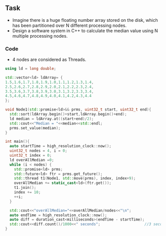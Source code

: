 ## Task
- Imagine there is a huge floating number array stored on the disk, which has been partitioned over N different processing nodes.
- Design a software system in C++ to calculate the median value using N multiple processing nodes.

### Code
- 4 nodes are considered as Threads.

```c++
using ld = long double;

std::vector<ld> ldArray= {
1.5,1.6,1.7,1.8,1.9,1.0,1.1,1.2,1.3,1.4,
2.5,2.6,2.7,2.8,2.9,2.0,2.1,2.2,2.3,2.4,
3.5,3.6,3.7,3.8,3.9,3.0,3.1,3.2,3.3,3.4,
4.5,4.6,4.7,4.8,4.9,4.0,4.1,4.2,4.3,4.4
};

void Node1(std::promise<ld>&& prms, uint32_t start, uint32_t end){
  std::sort(ldArray.begin()+start,ldArray.begin()+end);
  ld median = ldArray.at((start+end)/2);
  std::cout<<"Median = "<<median<<std::endl;
  prms.set_value(median);
}

int main(){
  auto startTime = high_resolution_clock::now();
  uint32_t nodes = 4, i = 0;
  uint32_t index = 0;
  ld overAllMedian =0;
  while (i < nodes) {
    std::promise<ld> prms;
    std::future<ld> ftr = prms.get_future();
    std::thread t1(Node1, std::move(prms), index, index+9);
    overAllMedian += static_cast<ld>(ftr.get());
    t1.join();
    index += 10;
    ++i;
  }

  std::cout<<"overAllMedian="<<overAllMedian/nodes<<"\n";
  auto endTime = high_resolution_clock::now();
  auto diff = duration_cast<milliseconds>(endTime - startTime);
  std::cout<<diff.count()/1000<<" seconds";                    //3 seconds
}
```
